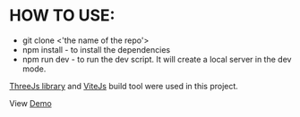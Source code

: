 # HOW TO USE:

* git clone <'the name of the repo'>
* npm install - to install the dependencies
* npm run dev - to run the dev script. It will create a local server in the dev mode.

[ThreeJs library](https://threejs.org/docs/index.html#manual/en/introduction/Creating-a-scene) and [ViteJs](https://vitejs.dev/) 
build tool were used in this project.

View [Demo](https://galaxy3d.netlify.app/)